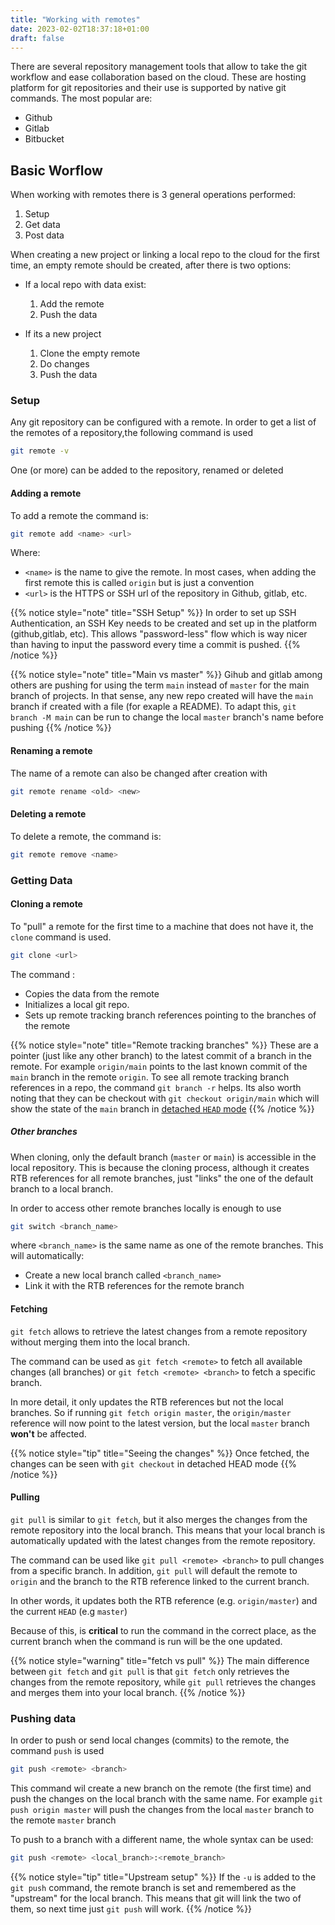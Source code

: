 ```yaml
---
title: "Working with remotes"
date: 2023-02-02T18:37:18+01:00
draft: false
---
```


There are several repository management tools that allow to take the git workflow and ease collaboration based on the cloud. These are hosting platform for git repositories and their use is supported by native git commands. The most popular are:

- Github
- Gitlab
- Bitbucket


## Basic Worflow

When working with remotes there is 3 general operations performed:
1. Setup
2. Get data
3. Post data

When creating a new project or linking a local repo to the cloud for the first time, an empty remote should be created, after there is two options:
- If a local repo with data exist:  
  1. Add the remote
  2. Push the data

- If its a new project
  1. Clone the empty remote
  2. Do changes
  3. Push the data

### Setup

Any git repository can be configured with a remote. In order to get a list of the remotes of a repository,the following command is used

```sh
git remote -v
```

One (or more) can be added to the repository, renamed or deleted

#### Adding a remote

To add a remote the command is:

```sh
git remote add <name> <url>
```

Where: 
- `<name>` is the name to give the remote. In most cases, when adding the first remote this is called `origin` but is just a convention
- `<url>` is the HTTPS or SSH url of the repository in Github, gitlab, etc. 

{{% notice style="note" title="SSH Setup" %}}
In order to set up SSH Authentication, an SSH Key needs to be created and set up in the platform (github,gitlab, etc). This allows "password-less" flow which is way nicer than having to input the password every time a commit is pushed. 
{{% /notice %}}

{{% notice style="note" title="Main vs master" %}}
Gihub and gitlab among others are pushing for using the term `main` instead of `master` for the main branch of projects. In that sense, any new repo created will have the `main` branch if created with a file (for exaple a README). To adapt this, `git branch -M main` can be run to change the local `master` branch's name before pushing
{{% /notice %}}


#### Renaming a remote

The name of a remote can also be changed after creation with 

```sh
git remote rename <old> <new>
```

#### Deleting a remote

To delete a remote, the command is:

```sh
git remote remove <name>
```


### Getting Data

#### Cloning a remote

To "pull" a remote for the first time to a machine that does not have it, the `clone` command is used. 

```sh
git clone <url>
```

The command :
- Copies the data from the remote
- Initializes a local git repo. 
- Sets up remote tracking branch references pointing to the branches of the remote

{{% notice style="note" title="Remote tracking branches" %}}
These are a pointer (just like any other branch) to the latest commit of a branch in the remote. For example `origin/main` points to the last known commit of the `main` branch in the remote `origin`. To see all remote tracking branch references in a repo, the command `git branch -r` helps. Its also worth noting that they can be checkout with `git checkout origin/main` which will show the state of the `main` branch in [detached `HEAD` mode](../..//undo-changes/#detached-head)
{{% /notice %}}

##### Other branches

When cloning, only the default branch (`master` or `main`) is accessible in the local repository. This is because the cloning process, although it creates RTB references for all remote branches, just "links" the one of the default branch to a local branch.

In order to access other remote branches locally is enough to use

```bash
git switch <branch_name>
```

where `<branch_name>` is the same name as one of the remote branches. This will automatically:
- Create a new local branch called `<branch_name>`
- Link it with the RTB references for the remote branch


#### Fetching

`git fetch` allows to retrieve the latest changes from a remote repository without merging them into the local branch. 

The command can be used as `git fetch <remote>` to fetch all available changes (all branches) or `git fetch <remote> <branch>` to fetch a specific branch.

In more detail, it only updates the RTB references but not the local branches. So if running `git fetch origin master`, the `origin/master` reference will now point to the latest version, but the local `master` branch **won't** be affected. 

{{% notice style="tip" title="Seeing the changes" %}}
Once fetched, the changes can be seen with `git checkout` in detached HEAD mode
{{% /notice %}}



#### Pulling

`git pull` is similar to `git fetch`, but it also merges the changes from the remote repository into the local branch. This means that your local branch is automatically updated with the latest changes from the remote repository.

The command can be used like `git pull <remote> <branch>` to pull changes from a specific branch. In addition, `git pull` will default the remote to `origin` and the branch to the RTB reference linked to the current branch. 

In other words, it updates both the RTB reference (e.g. `origin/master`) and the current `HEAD` (e.g `master`)

Because of this, is **critical** to run the command in the correct place, as the current branch when the command is run will be the one updated. 


{{% notice style="warning" title="fetch vs pull" %}}
The main difference between `git fetch` and `git pull` is that `git fetch` only retrieves the changes from the remote repository, while `git pull` retrieves the changes and merges them into your local branch.
{{% /notice %}}


### Pushing data

In order to push or send local changes (commits) to the remote, the command `push` is used

```sh
git push <remote> <branch>
```

This command wil create a new branch on the remote (the first time) and push the changes on the local branch with the same name. For example `git push origin master` will push the changes from the local `master` branch to the remote `master` branch

To push to a branch with a different name, the whole syntax can be used:

```sh
git push <remote> <local_branch>:<remote_branch>
```

{{% notice style="tip" title="Upstream setup" %}}
If the `-u` is added to the `git push` command, the remote branch is set and remembered as the "upstream" for the local branch. This means that git will link the two of them, so next time just `git push` will work. 
{{% /notice %}}
